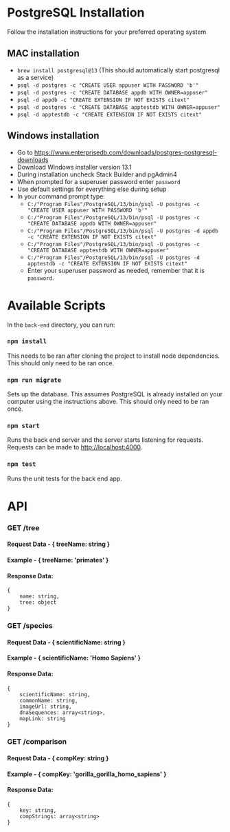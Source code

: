 # PostgreSQL Installation
Follow the installation instructions for your preferred operating system
## MAC installation
* `brew install postgresql@13` (This should automatically start postgresql as a service)
* `psql -d postgres -c "CREATE USER appuser WITH PASSWORD 'b'"`
* `psql -d postgres -c "CREATE DATABASE appdb WITH OWNER=appuser"`
* `psql -d appdb -c "CREATE EXTENSION IF NOT EXISTS citext"`
* `psql -d postgres -c "CREATE DATABASE apptestdb WITH OWNER=appuser"`
* `psql -d apptestdb -c "CREATE EXTENSION IF NOT EXISTS citext"`

## Windows installation
* Go to https://www.enterprisedb.com/downloads/postgres-postgresql-downloads
* Download Windows installer version 13.1
* During installation uncheck Stack Builder and pgAdmin4
* When prompted for a superuser password enter `password`
* Use default settings for everything else during setup
* In your command prompt type:
  * `C:/"Program Files"/PostgreSQL/13/bin/psql -U postgres -c "CREATE USER appuser WITH PASSWORD 'b'"`
  * `C:/"Program Files"/PostgreSQL/13/bin/psql -U postgres -c "CREATE DATABASE appdb WITH OWNER=appuser"`
  * `C:/"Program Files"/PostgreSQL/13/bin/psql -U postgres -d appdb -c "CREATE EXTENSION IF NOT EXISTS citext"`
  * `C:/"Program Files"/PostgreSQL/13/bin/psql -U postgres -c "CREATE DATABASE apptestdb WITH OWNER=appuser"`
  * `C:/"Program Files"/PostgreSQL/13/bin/psql -U postgres -d apptestdb -c "CREATE EXTENSION IF NOT EXISTS citext"`
  * Enter your superuser password as needed, remember that it is `password`.

# Available Scripts

In the `back-end` directory, you can run:
### `npm install`
This needs to be ran after cloning the project to install node dependencies. This should only need to be ran once.

### `npm run migrate`
Sets up the database. This assumes PostgreSQL is already installed on your computer using the instructions above. This should only need to be ran once.

### `npm start`
Runs the back end server and the server starts listening for requests. Requests can be made to
[http://localhost:4000](http://localhost:4000).

### `npm test`
Runs the unit tests for the back end app.

# API
### GET /tree
#### Request Data - { treeName: string }
#### Example - { treeName: 'primates' }
#### Response Data:
```
{
	name: string,
	tree: object
}
```
### GET /species
#### Request Data - { scientificName: string }
#### Example - { scientificName: 'Homo Sapiens' }
#### Response Data:
```
{
	scientificName: string,
	commonName: string,
	imageUrl: string,
	dnaSequences: array<string>,
	mapLink: string
}
```
### GET /comparison
#### Request Data - { compKey: string }
#### Example - { compKey: 'gorilla_gorilla_homo_sapiens' }
#### Response Data:
```
{
	key: string,
	compStrings: array<string>
}
```
